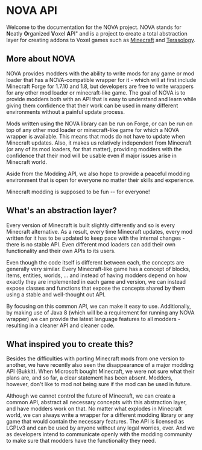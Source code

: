 # NOVA API
Welcome to the documentation for the NOVA project. NOVA stands for **N**eatly **O**rganized **V**oxel **A**PI" and is a project to create a total abstraction layer for creating addons to Voxel games such as [Minecraft] and [Terasology].

## More about NOVA
NOVA provides modders with the ability to write mods for any game or mod loader that has a NOVA-compatible wrapper for it - which will at first include Minecraft Forge for 1.7.10 and 1.8, but developers are free to write wrappers for any other mod loader or minecraft-like game. The goal of NOVA is to provide modders both with an API that is easy to understand and learn while giving them confidence that their work can be used in many different environments without a painful update process.

Mods written using the NOVA library can be run on Forge, or can be run on top of any other mod loader or minecraft-like game for which a NOVA wrapper is available. This means that mods do not have to update when Minecraft updates. Also, it makes us relatively independent from Minecraft (or any of its mod loaders, for that matter), providing modders with the confidence that their mod will be usable even if major issues arise in Minecraft world.

Aside from the Modding API, we also hope to provide a peaceful modding environment that is open for everyone no matter their skills and experience.

Minecraft modding is supposed to be fun -- for everyone!

## What's an abstraction layer?
Every version of Minecraft is built slightly differently and so is every Minecraft alternative. As a result, every time Minecraft updates, every mod written for it has to be updated to keep pace with the internal changes - there is no stable API. Even different mod loaders can add their own functionality and their own APIs to its users.

Even though the code itself is different between each, the concepts are generally very similar. Every Minecraft-like game has a concept of blocks, items, entities, worlds, ... and instead of having modders depend on how exactly they are implemented in each game and version, we can instead expose classes and functions that expose the concepts shared by them using a stable and well-thought out API.

By focusing on this common API, we can make it easy to use. Additionally, by making use of Java 8 (which will be a requirement for running any NOVA wrapper) we can provide the latest language features to all modders - resulting in a cleaner API and cleaner code.

## What inspired you to create this?
Besides the difficulties with porting Minecraft mods from one version to another, we have recently also seen the disappearance of a major modding API (Bukkit). When Microsoft bought Minecraft, we were not sure what their plans are, and so far, a clear statement has been absent. Modders, however, don't like to mod not being sure if the mod can be used in future.

Although we cannot control the future of Minecraft, we can create a common API, abstract all necessary concepts with this abstraction layer, and have modders work on that. No matter what explodes in Minecraft world, we can always write a wrapper for a different modding library or any game that would contain the necessary features. The API is licensed as LGPLv3 and can be used by anyone without any legal worries, ever. And we as developers intend to communicate openly with the modding community to make sure that modders have the functionality they need.


[Minecraft]: http://minecraft.net
[Terasology]: http://terasology.org/